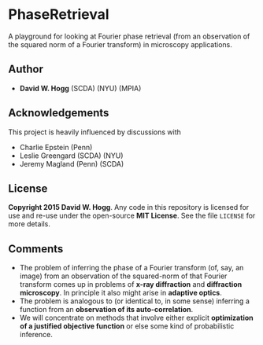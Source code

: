 # PhaseRetrieval

A playground for looking at Fourier phase retrieval
(from an observation of the squared norm of a Fourier transform)
in microscopy applications.

## Author

- **David W. Hogg** (SCDA) (NYU) (MPIA)

## Acknowledgements

This project is heavily influenced by discussions with
- Charlie Epstein (Penn)
- Leslie Greengard (SCDA) (NYU)
- Jeremy Magland (Penn) (SCDA)

## License

**Copyright 2015 David W. Hogg**.
Any code in this repository is licensed for use and re-use
under the open-source **MIT License**.
See the file `LICENSE` for more details.

## Comments

- The problem of inferring the phase of a Fourier transform
(of, say, an image) from an observation of the squared-norm
of that Fourier transform comes up in problems of
**x-ray diffraction** and **diffraction microscopy**.
In principle it also might arise in **adaptive optics**.
- The problem is analogous to (or identical to, in some sense)
inferring a function from an **observation of its auto-correlation**.
- We will concentrate on methods that involve
either explicit **optimization of a justified objective function**
or else some kind of probabilistic inference.
